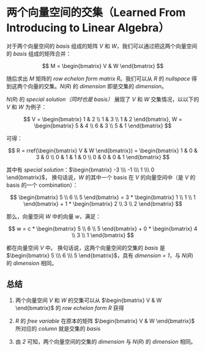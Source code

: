 # 两个向量空间的交集（Learned From Introducing to Linear Algebra）

对于两个向量空间的 _basis_ 组成的矩阵 $V$ 和 $W$，我们可以通过把这两个向量空间的 _basis_ 组成的矩阵合并：

$$ M = \begin{bmatrix} V & W \end{bmatrix} $$

随后求出 $M$ 矩阵的 _row echelon form matrix_ $R$。我们可以从 $R$ 的 _nullspace_ 得到这两个向量的交集。$N(R)$ 的 _dimension_ 即是交集的 _dimension_。

$N(R)$ 的 _special solution（同时也是 basis）_ 展现了 $V$ 和 $W$ 交集情况，以以下的 $V$ 和 $W$ 为例子：

$$
V = \begin{bmatrix}
1 & 2 \\
1 & 3 \\
1 & 2
\end{bmatrix}, W = \begin{bmatrix}
5 & 4 \\
6 & 3 \\
5 & 1
\end{bmatrix}
$$

可得：

$$
R = rref(\begin{bmatrix} V & W \end{bmatrix}) = \begin{bmatrix}
1 & 0 & 3 & 0 \\
0 & 1 & 1 & 0 \\
0 & 0 & 0 & 1
\end{bmatrix}
$$

其中有 _special solution_：$\begin{bmatrix} -3 \\\ -1 \\\ 1 \\\ 0 \end{bmatrix}$，
换句话说，$W$ 的其中一个 basis 在 $V$ 的向量空间中（是 $V$ 的 basis 的一个 combination）：

$$
\begin{bmatrix} 
5 \\ 
6 \\ 
5 
\end{bmatrix} = 3 * \begin{bmatrix} 
1 \\ 
1 \\ 
1 \end{bmatrix} + 1 * \begin{bmatrix} 
2 \\ 
3 \\ 
2 
\end{bmatrix}
$$

那么，向量空间 $W$ 中的向量 $w$，满足：

$$
w = c * \begin{bmatrix} 
5 \\
6 \\
5
\end{bmatrix} + 0 * \begin{bmatrix} 
4 \\
3 \\
1
\end{bmatrix}
$$

都在向量空间 $V$ 中。
换句话说，这两个向量空间的交集的 _basis_ 是 $\begin{bmatrix} 5 \\\ 6 \\\ 5 \end{bmatrix}$，具有 _dimension = 1_，与 $N(R)$ 的 _dimension_ 相同。

## 总结

1. 两个向量空间 $V$ 和 $W$ 的交集可以从
$\begin{bmatrix} V & W \end{bmatrix}$ 
的 _row echelon form_ $R$ 获得

2. $R$ 的 _free variable_ 在原本的矩阵 
$\begin{bmatrix} V & W \end{bmatrix}$ 
所对应的 _column_ 就是交集的 _basis_

3. 由 _2_ 可知，两个向量空间的交集的 _dimension_ 与 $N(R)$ 的 _dimension_ 相同。
